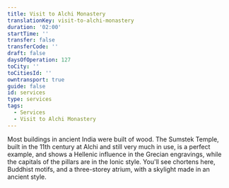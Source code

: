 ```yaml
---
title: Visit to Alchi Monastery
translationKey: visit-to-alchi-monastery
duration: '02:00'
startTime: ''
transfer: false
transferCode: ''
draft: false
daysOfOperation: 127
toCity: ''
toCitiesId: ''
owntransport: true
guide: false
id: services
type: services
tags:
  - Services
  - Visit to Alchi Monastery
---
```

Most buildings in ancient India were built of wood. The Sumstek Temple, built in the 11th century at Alchi and still very much in use, is a perfect example, and shows a Hellenic influence in the Grecian engravings, while the capitals of the pillars are in the Ionic style. You'll see chortens here, Buddhist motifs, and a three-storey atrium, with a skylight made in an ancient style.